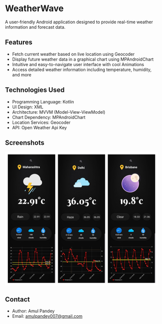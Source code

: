 # **WeatherWave**

A user-friendly Android application designed to provide real-time weather information and forecast data. 

## **Features**

* Fetch current weather based on live location using Geocoder
* Display future weather data in a graphical chart using MPAndroidChart
* Intuitive and easy-to-navigate user interface with cool Animations
* Access detailed weather information including temperature, humidity, and more


## **Technologies Used**

* Programming Language: Kotlin
* UI Design: XML
* Architecture: MVVM (Model-View-ViewModel)
* Chart Dependency: MPAndroidChart
* Location Services: Geocoder
* API: Open Weather Api Key


## **Screenshots**
<p align="center">
<img alt="mvvm-architecture"  src="https://github.com/AmulPandey/WeatherWave/blob/main/app/src/main/assets/WeatherScreenshots.jpg">
</p>

## Contact

* Author: Amul Pandey
* Email: amulpandey007@gmail.com
